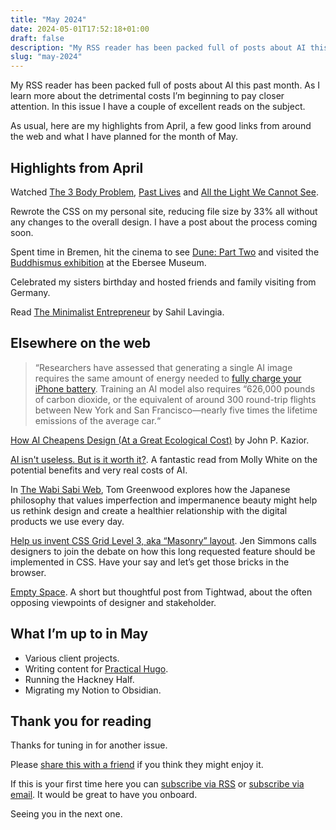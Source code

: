 ```yaml
---
title: "May 2024"
date: 2024-05-01T17:52:18+01:00
draft: false
description: "My RSS reader has been packed full of posts about AI this past month."
slug: "may-2024"
---
```


My RSS reader has been packed full of posts about AI this past month. As I learn more about the detrimental costs I’m beginning to pay closer attention. In this issue I have a couple of excellent reads on the subject.

As usual, here are my highlights from April, a few good links from around the web and what I have planned for the month of May.


## Highlights from April

Watched [The 3 Body Problem](https://www.imdb.com/title/tt13016388/), [Past Lives](https://www.imdb.com/title/tt13238346/) and [All the Light We Cannot See](https://www.imdb.com/title/tt15320362/). 

Rewrote the CSS on my personal site, reducing file size by 33% all without any changes to the overall design. I have a post about the process coming soon.

Spent time in Bremen, hit the cinema to see [Dune: Part Two](https://www.imdb.com/title/tt15239678/) and visited the [Buddhismus exhibition](https://www.uebersee-museum.de/sonderausstellung-buddhismus/) at the Ebersee Museum.

Celebrated my sisters birthday and hosted friends and family visiting from Germany.

Read [The Minimalist Entrepreneur](https://www.goodreads.com/book/show/56913172-the-minimalist-entrepreneur) by Sahil Lavingia.

## Elsewhere on the web

> “Researchers have assessed that generating a single AI image requires the same amount of energy needed to [fully charge your iPhone battery](https://www.technologyreview.com/2023/12/05/1084417/ais-carbon-footprint-is-bigger-than-you-think/). Training an AI model also requires “626,000 pounds of carbon dioxide, or the equivalent of around 300 round-trip flights between New York and San Francisco—nearly five times the lifetime emissions of the average car.“ 

[How AI Cheapens Design (At a Great Ecological Cost)](https://thedieline.com/how-ai-cheapens-design-at-a-great-ecological-cost/) by John P. Kazior.

[AI isn't useless. But is it worth it?](https://www.citationneeded.news/ai-isnt-useless/). A fantastic read from Molly White on the potential benefits and very real costs of AI.

In [The Wabi Sabi Web](https://branch.climateaction.tech/issues/issue-8/the-wabi-sabi-web/), Tom Greenwood explores how the Japanese philosophy that values imperfection and impermanence beauty might help us rethink design and create a healthier relationship with the digital products we use every day.

[Help us invent CSS Grid Level 3, aka “Masonry” layout](https://webkit.org/blog/15269/help-us-invent-masonry-layouts-for-css-grid-level-3/).  Jen Simmons calls designers to join the debate on how this long requested feature should be implemented in CSS. Have your say and let’s get those bricks in the browser.

[Empty Space](https://tightwad.neocities.org/empty-space/). A short but thoughtful post from Tightwad, about the often opposing viewpoints of designer and stakeholder.

## What I’m up to in May

- Various client projects.
- Writing content for [Practical Hugo](https://practicalhugo.com/).
- Running the Hackney Half.
- Migrating my Notion to Obsidian.


## Thank you for reading

Thanks for tuning in for another issue.

Please [share this with a friend](https://harrycresswell.com/newsletter/may-2024) if you think they might enjoy it.

If this is your first time here you can [subscribe via RSS](https://harrycresswell.com/feeds/) or [subscribe via email](https://harrycresswell.us14.list-manage.com/subscribe/post?u=4e8fba8d0ab4a857159c0104e&id=d6ad2b65ca). It would be great to have you onboard.

Seeing you in the next one.
